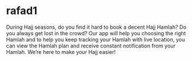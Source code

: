 # rafad1

During Hajj seasons, do you find it hard to book a decent Hajj Hamlah? Do you always get lost in the crowd? Our app will help you choosing the right Hamlah and to help you keep tracking your Hamlah with live location, you can view the Hamlah plan and receive constant notification from your Hamlah. We’re here to make your Hajj easier!
